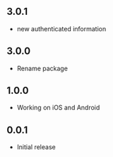 ## 3.0.1

* new authenticated information

## 3.0.0

* Rename package

## 1.0.0

* Working on iOS and Android

## 0.0.1

* Initial release
